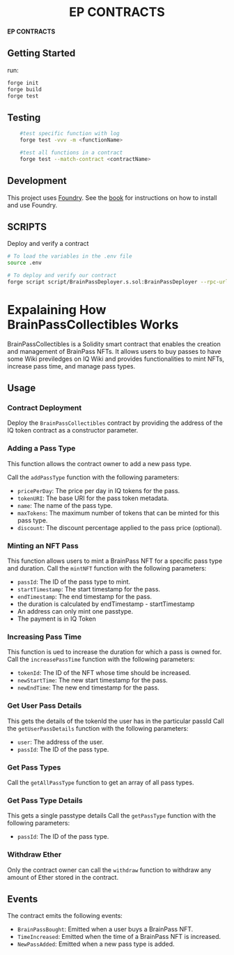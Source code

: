 # <h1 align="center"> EP CONTRACTS </h1>

**EP CONTRACTS**

## Getting Started

run:

```sh
forge init
forge build
forge test
```

## Testing

```sh
    #test specific function with log
    forge test -vvv -m <functionName>

    #test all functions in a contract
    forge test --match-contract <contractName>

```

## Development

This project uses [Foundry](https://getfoundry.sh). See the [book](https://book.getfoundry.sh/getting-started/installation.html) for instructions on how to install and use Foundry.

## SCRIPTS

Deploy and verify a contract

```sh
# To load the variables in the .env file
source .env

# To deploy and verify our contract
forge script script/BrainPassDeployer.s.sol:BrainPassDeployer --rpc-url $RPC_URL  --private-key $PRIVATE_KEY --broadcast --verify --etherscan-api-key $ETHERSCAN_KEY -vvvv --gas-price 60 --legacy

```

# Expalaining How BrainPassCollectibles Works

BrainPassCollectibles is a Solidity smart contract that enables the creation and management of BrainPass NFTs. It allows users to buy passes to have some Wiki previledges on IQ Wiki and provides functionalities to mint NFTs, increase pass time, and manage pass types.

## Usage

### Contract Deployment

Deploy the `BrainPassCollectibles` contract by providing the address of the IQ token contract as a constructor parameter.

### Adding a Pass Type
This function allows the contract owner to add a new pass type.

Call the `addPassType` function with the following parameters:
- `pricePerDay`: The price per day in IQ tokens for the pass.
- `tokenURI`: The base URI for the pass token metadata.
- `name`: The name of the pass type.
- `maxTokens`: The maximum number of tokens that can be minted for this pass type.
- `discount`: The discount percentage applied to the pass price (optional).

### Minting an NFT Pass
This function allows users to mint a BrainPass NFT for a specific pass type and duration.
Call the `mintNFT` function with the following parameters:
- `passId`: The ID of the pass type to mint.
- `startTimestamp`: The start timestamp for the pass.
- `endTimestamp`: The end timestamp for the pass.
- the duration is calculated by endTimestamp - startTimestamp
- An address can only mint one passtype.
- The payment is in IQ Token

### Increasing Pass Time
This function is ued to increase the duration for which a pass is owned for.
Call the `increasePassTime` function with the following parameters:
- `tokenId`: The ID of the NFT whose time should be increased.
- `newStartTime`: The new start timestamp for the pass.
- `newEndTime`: The new end timestamp for the pass.

### Get User Pass Details
This gets the details of the tokenId the user has in the particular passId
Call the `getUserPassDetails` function with the following parameters:
- `user`: The address of the user.
- `passId`: The ID of the pass type.

### Get Pass Types
Call the `getAllPassType` function to get an array of all pass types.

### Get Pass Type Details
This gets a single passtype  details
Call the `getPassType` function with the following parameters:
- `passId`: The ID of the pass type.

### Withdraw Ether
Only the contract owner can call the `withdraw` function to withdraw any amount of Ether stored in the contract. 

## Events

The contract emits the following events:

- `BrainPassBought`: Emitted when a user buys a BrainPass NFT.
- `TimeIncreased`: Emitted when the time of a BrainPass NFT is increased.
- `NewPassAdded`: Emitted when a new pass type is added.


